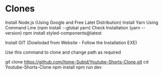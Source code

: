 # Clones
Install Node.js (Using Google and Free Latet Distribution)
Install Yarn Using Command Line (npm install --global yarn)
Check Installation (yarn --version)
npm install styled-components@latest


Install GIT (Dowlodad from Website - Follow the Installation EXE)


Use this command to clone and change path as required 

git clone https://github.com/itsme-Subid/Youtube-Shorts-Clone.git
cd Youtube-Shorts-Clone
npm install
npm run dev

